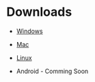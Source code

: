 # Downloads

* [Windows](https://github.com/m1ntkat/toonbox/releases/download/0.4.0dev/Toonbox-win32.exe)

* [Mac](https://github.com/m1ntkat/toonbox/releases/download/0.4.0dev/Toonbox-mac.zip)

* [Linux](https://github.com/m1ntkat/toonbox/releases/download/0.4.0dev/Toonbox-linux64.zip)

* Android - Comming Soon